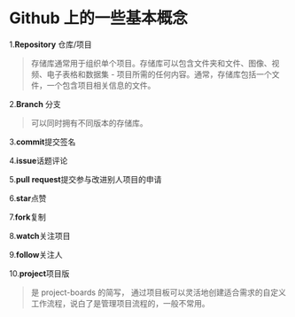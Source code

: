 # Github 上的一些基本概念

1.**Repository** 仓库/项目 

> 存储库通常用于组织单个项目。存储库可以包含文件夹和文件、图像、视频、电子表格和数据集 - 项目所需的任何内容。通常，存储库包括一个文件，一个包含项目相关信息的文件。

2.**Branch** 分支

> 可以同时拥有不同版本的存储库。

3.**commit**提交签名

4.**issue**话题评论

5.**pull request**提交参与改进别人项目的申请

6.**star**点赞

7.**fork**复制

8.**watch**关注项目

9.**follow**关注人

10.**project**项目版

> 是 project-boards 的简写， 通过项目板可以灵活地创建适合需求的自定义工作流程，说白了是管理项目流程的，一般不常用。